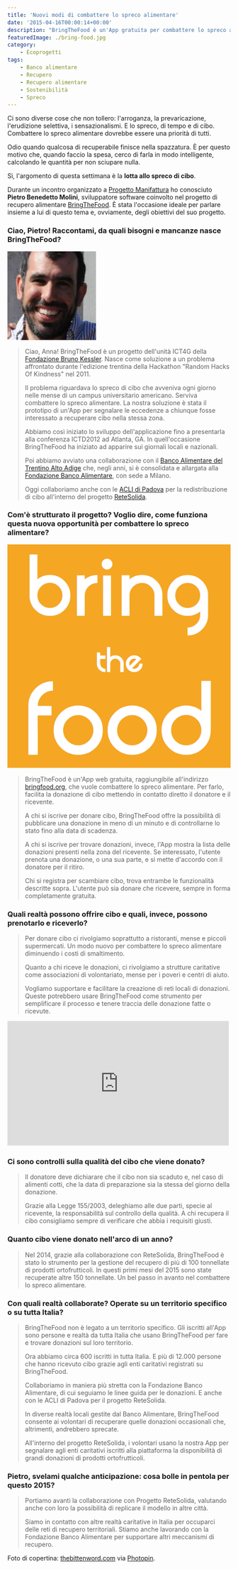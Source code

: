 ```yaml
---
title: 'Nuovi modi di combattere lo spreco alimentare'
date: '2015-04-16T00:00:14+00:00'
description: "BringTheFood è un'App gratuita per combattere lo spreco alimentare facilitando la donazione di cibo e mettendo in contatto donatore e ricevente."
featuredImage: ./bring-food.jpg
category:
    - Ecoprogetti
tags:
    - Banco alimentare
    - Recupero
    - Recupero alimentare
    - Sostenibilità
    - Spreco
---
```


Ci sono diverse cose che non tollero: l'arroganza, la prevaricazione, l'erudizione selettiva, i sensazionalismi. E lo spreco, di tempo e di cibo. Combattere lo spreco alimentare dovrebbe essere una priorità di tutti.

Odio quando qualcosa di recuperabile finisce nella spazzatura. È per questo motivo che, quando faccio la spesa, cerco di farla in modo intelligente, calcolando le quantità per non sciupare nulla.

Sì, l'argomento di questa settimana è la **lotta allo spreco di cibo**.

Durante un incontro organizzato a [Progetto Manifattura](http://www.progettomanifattura.it) ho conosciuto **Pietro Benedetto Molini**, sviluppatore software coinvolto nel progetto di recupero alimentare [BringTheFood](http://www.bringfood.org/public/landing?locale=it).
È stata l'occasione ideale per parlare insieme a lui di questo tema e, ovviamente, degli obiettivi del suo progetto.

### Ciao, Pietro! Raccontami, da quali bisogni e mancanze nasce BringTheFood?

![Pietro Benedetto Molini](./pietro-benedetto-molini.jpg)

> Ciao, Anna! BringTheFood è un progetto dell'unità ICT4G della [Fondazione Bruno Kessler](http://www.fbk.eu). Nasce come soluzione a un problema affrontato durante l'edizione trentina della Hackathon "Random Hacks Of Kindness" nel 2011.
>
> Il problema riguardava lo spreco di cibo che avveniva ogni giorno nelle mense di un campus universitario americano. Serviva combattere lo spreco alimentare. La nostra soluzione è stata il prototipo di un'App per segnalare le eccedenze a chiunque fosse interessato a recuperare cibo nella stessa zona.
>
> Abbiamo così iniziato lo sviluppo dell'applicazione fino a presentarla alla conferenza ICTD2012 ad Atlanta, GA. In quell'occasione BringTheFood ha iniziato ad apparire sui giornali locali e nazionali.
>
> Poi abbiamo avviato una collaborazione con il [Banco Alimentare del Trentino Alto Adige](http://www.bancoalimentare.it/it/trentino) che, negli anni, si è consolidata e allargata alla [Fondazione Banco Alimentare](http://www.bancoalimentare.it), con sede a Milano.
>
> Oggi collaboriamo anche con le [ACLI di Padova](http://www.aclipadova.it/index/index/id/1) per la redistribuzione di cibo all'interno del progetto [ReteSolida](http://www.aclipadova.it/index/index/id/66/fh/5/rete_solida.html).

### Com'è strutturato il progetto? Voglio dire, come funziona questa nuova opportunità per combattere lo spreco alimentare?

![BTF logo](./btf-logo.png)

> BringTheFood è un'App web gratuita, raggiungibile all'indirizzo [bringfood.org](http://www.bringfood.org), che vuole combattere lo spreco alimentare. Per farlo, facilita la donazione di cibo mettendo in contatto diretto il donatore e il ricevente.
>
> A chi si iscrive per donare cibo, BringTheFood offre la possibilità di pubblicare una donazione in meno di un minuto e di controllarne lo stato fino alla data di scadenza.
>
> A chi si iscrive per trovare donazioni, invece, l'App mostra la lista delle donazioni presenti nella zona del ricevente. Se interessato, l'utente prenota una donazione, o una sua parte, e si mette d'accordo con il donatore per il ritiro.
>
> Chi si registra per scambiare cibo, trova entrambe le funzionalità descritte sopra. L'utente può sia donare che ricevere, sempre in forma completamente gratuita.

### Quali realtà possono offrire cibo e quali, invece, possono prenotarlo e riceverlo?

> Per donare cibo ci rivolgiamo soprattutto a ristoranti, mense e piccoli supermercati. Un modo nuovo per combattere lo spreco alimentare diminuendo i costi di smaltimento.
>
> Quanto a chi riceve le donazioni, ci rivolgiamo a strutture caritative come associazioni di volontariato, mense per i poveri e centri di aiuto.
>
> Vogliamo supportare e facilitare la creazione di reti locali di donazioni. Queste potrebbero usare BringTheFood come strumento per semplificare il processo e tenere traccia delle donazione fatte o ricevute.

<iframe allowfullscreen="allowfullscreen" frameborder="0" height="281" src="https://player.vimeo.com/video/98641741" width="500"></iframe>

### Ci sono controlli sulla qualità del cibo che viene donato?

> Il donatore deve dichiarare che il cibo non sia scaduto e, nel caso di alimenti cotti, che la data di preparazione sia la stessa del giorno della donazione.
>
> Grazie alla Legge 155/2003, deleghiamo alle due parti, specie al ricevente, la responsabilità sul controllo della qualità. A chi recupera il cibo consigliamo sempre di verificare che abbia i requisiti giusti.

### Quanto cibo viene donato nell'arco di un anno?

> Nel 2014, grazie alla collaborazione con ReteSolida, BringTheFood è stato lo strumento per la gestione del recupero di più di 100 tonnellate di prodotti ortofrutticoli. In questi primi mesi del 2015 sono state recuperate altre 150 tonnellate. Un bel passo in avanto nel combattere lo spreco alimentare.

### Con quali realtà collaborate? Operate su un territorio specifico o su tutta Italia?

> BringTheFood non è legato a un territorio specifico. Gli iscritti all'App sono persone e realtà da tutta Italia che usano BringTheFood per fare e trovare donazioni sul loro territorio.
>
> Ora abbiamo circa 600 iscritti in tutta Italia. E più di 12.000 persone che hanno ricevuto cibo grazie agli enti caritativi registrati su BringTheFood.
>
> Collaboriamo in maniera più stretta con la Fondazione Banco Alimentare, di cui seguiamo le linee guida per le donazioni. E anche con le ACLI di Padova per il progetto ReteSolida.
>
> In diverse realtà locali gestite dal Banco Alimentare, BringTheFood consente ai volontari di recuperare quelle donazioni occasionali che, altrimenti, andrebbero sprecate.
>
> All'interno del progetto ReteSolida, i volontari usano la nostra App per segnalare agli enti caritativi iscritti alla piattaforma la disponibilità di grandi donazioni di prodotti ortofrutticoli.

### Pietro, svelami qualche anticipazione: cosa bolle in pentola per questo 2015?

> Portiamo avanti la collaborazione con Progetto ReteSolida, valutando anche con loro la possibilità di replicare il modello in altre città.
>
> Siamo in contatto con altre realtà caritative in Italia per occuparci delle reti di recupero territoriali. Stiamo anche lavorando con la Fondazione Banco Alimentare per supportare altri meccanismi di recupero.

Foto di copertina: [thebittenword.com](http://www.flickr.com/photos/22198928@N00/2622852938) via [Photopin](http://photopin.com).
